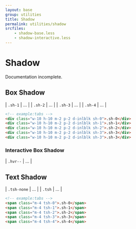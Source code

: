 ```yaml
---
layout: base
group: utilities
title: Shadow
permalink: utilities/shadow
srcfiles:
    - shadow-base.less
    - shadow-interactive.less
---
```


# Shadow

<p class="hint hint--error">Documentation incomplete.</p>

## Box Shadow

| `.sh-1` | … |
| `.sh-2` | … |
| `.sh-3` | … |
| `.sh-4` | … |

```html
<!-- example:tabs -->
<div class="w-10 h-10 m-2 p-2 d-inlblk sh-0">.sh-0</div>
<div class="w-10 h-10 m-2 p-2 d-inlblk sh-1">.sh-1</div>
<div class="w-10 h-10 m-2 p-2 d-inlblk sh-2">.sh-2</div>
<div class="w-10 h-10 m-2 p-2 d-inlblk sh-3">.sh-3</div>
<div class="w-10 h-10 m-2 p-2 d-inlblk sh-3">.sh-3</div>
```

### Interactive Box Shadow

| `.hvr--` | … |

## Text Shadow

| `.tsh-none` | … |
| `.tsh`      | … |

```html
<!-- example:tabs -->
<span class="m-4 tsh-0">.sh-0</span>
<span class="m-4 tsh-1">.sh-1</span>
<span class="m-4 tsh-2">.sh-2</span>
<span class="m-4 tsh-3">.sh-3</span>
<span class="m-4 tsh-4">.sh-4</span>
```